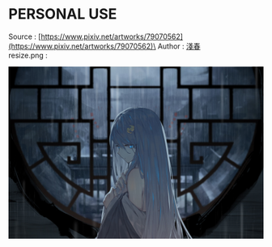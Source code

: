 # PERSONAL USE

Source : [https://www.pixiv.net/artworks/79070562](https://www.pixiv.net/artworks/79070562)\
Author : [淺春](https://www.pixiv.net/users/5662397)\
resize.png :

![resize.png](https://raw.githubusercontent.com/itz-ZEPH/BG_DC/refs/heads/main/resize.png)